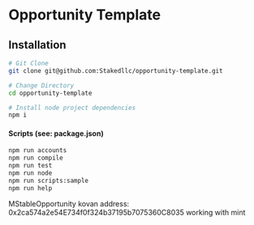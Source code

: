 # Opportunity Template
## Installation
```bash
# Git Clone
git clone git@github.com:Stakedllc/opportunity-template.git

# Change Directory
cd opportunity-template

# Install node project dependencies
npm i
```

#### Scripts (see: package.json)
```bash
npm run accounts
npm run compile
npm run test
npm run node
npm run scripts:sample
npm run help
```
MStableOpportunity kovan address: 0x2ca574a2e54E734f0f324b37195b7075360C8035  working with mint